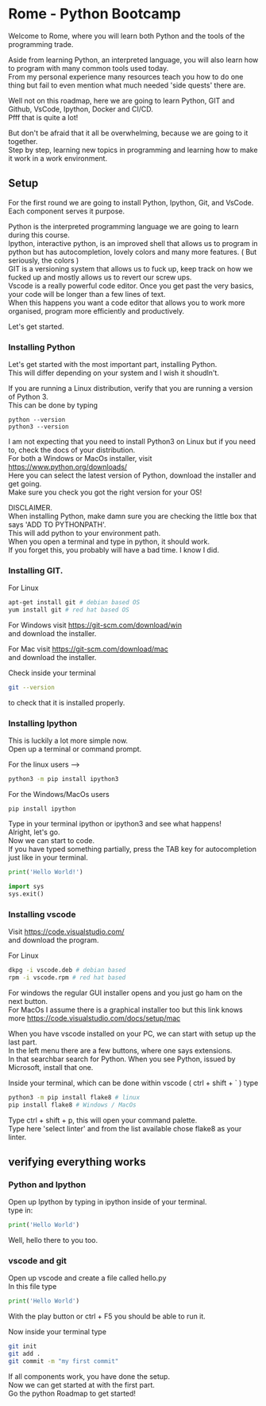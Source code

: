 # Rome - Python Bootcamp

Welcome to Rome, where you will learn both Python and the tools of the programming trade.

Aside from learning Python, an interpreted language, you will also learn how to program with many common tools used today.  
From my personal experience many resources teach you how to do one thing but fail to even mention what much needed 'side quests' there are.

Well not on this roadmap, here we are going to learn Python, GIT and Github, VsCode, Ipython, Docker and CI/CD.  
Pfff that is quite a lot!

But don't be afraid that it all be overwhelming, because we are going to it together.  
Step by step, learning new topics in programming and learning how to make it work in a work environment.

## Setup

For the first round we are going to install Python, Ipython, Git, and VsCode.  
Each component serves it purpose.

Python is the interpreted programming language we are going to learn during this course.  
Ipython, interactive python, is an improved shell that allows us to program in python but has autocompletion, lovely colors and many more features. ( But seriously, the colors )  
GIT is a versioning system that allows us to fuck up, keep track on how we fucked up and mostly allows us to revert our screw ups.  
Vscode is a really powerful code editor. Once you get past the very basics, your code will be longer than a few lines of text.  
When this happens you want a code editor that allows you to work more organised, program more efficiently and productively.

Let's get started.

### Installing Python

Let's get started with the most important part, installing Python.  
This will differ depending on your system and I wish it shoudln't.

If you are running a Linux distribution, verify that you are running a version of Python 3.  
This can be done by typing

```
python --version
python3 --version
```

I am not expecting that you need to install Python3 on Linux but if you need to, check the docs of your distribution.  
For both a Windows or MacOs installer, visit https://www.python.org/downloads/  
Here you can select the latest version of Python, download the installer and get going.  
Make sure you check you got the right version for your OS!

DISCLAIMER.  
When installing Python, make damn sure you are checking the little box that says 'ADD TO PYTHONPATH'.  
This will add python to your environment path.  
When you open a terminal and type in python, it should work.  
If you forget this, you probably will have a bad time. I know I did.

### Installing GIT.

For Linux

```bash
apt-get install git # debian based OS
yum install git # red hat based OS
```

For Windows visit https://git-scm.com/download/win  
and download the installer.

For Mac visit https://git-scm.com/download/mac  
and download the installer.

Check inside your terminal

```bash
git --version
```

to check that it is installed properly.

### Installing Ipython

This is luckily a lot more simple now.  
Open up a terminal or command prompt.

For the linux users -->

```bash
python3 -m pip install ipython3
```

For the Windows/MacOs users

```
pip install ipython
```

Type in your terminal ipython or ipython3 and see what happens!  
Alright, let's go.  
Now we can start to code.  
If you have typed something partially, press the TAB key for autocompletion just like in your terminal.

```python
print('Hello World!')

import sys
sys.exit()
```

### Installing vscode

Visit https://code.visualstudio.com/  
and download the program.

For Linux

```bash
dkpg -i vscode.deb # debian based
rpm -i vscode.rpm # red hat based
```

For windows the regular GUI installer opens and you just go ham on the next button.  
For MacOs I assume there is a graphical installer too but this link knows more https://code.visualstudio.com/docs/setup/mac

When you have vscode installed on your PC, we can start with setup up the last part.  
In the left menu there are a few buttons, where one says extensions.  
In that searchbar search for Python. When you see Python, issued by Microsoft, install that one.

Inside your terminal, which can be done within vscode ( ctrl + shift + \` ) type

```bash
python3 -m pip install flake8 # linux
pip install flake8 # Windows / MacOs
```

Type ctrl + shift + p, this will open your command palette.  
Type here 'select linter' and from the list available chose flake8 as your linter.

## verifying everything works

### Python and Ipython

Open up Ipython by typing in ipython inside of your terminal.  
type in:

```python
print('Hello World')
```

Well, hello there to you too.

### vscode and git

Open up vscode and create a file called hello.py  
In this file type

```python
print('Hello World')
```

With the play button or ctrl + F5 you should be able to run it.

Now inside your terminal type

```bash
git init
git add .
git commit -m "my first commit"
```

If all components work, you have done the setup.  
Now we can get started at with the first part.  
Go the python Roadmap to get started!
